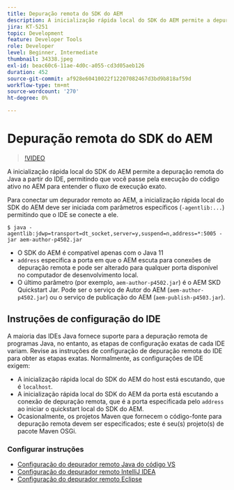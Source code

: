 ```yaml
---
title: Depuração remota do SDK do AEM
description: A inicialização rápida local do SDK do AEM permite a depuração remota do Java a partir do IDE, permitindo que você passe pela execução do código ativo no AEM para entender o fluxo de execução exato.
jira: KT-5251
topic: Development
feature: Developer Tools
role: Developer
level: Beginner, Intermediate
thumbnail: 34338.jpeg
exl-id: beac60c6-11ae-4d0c-a055-cd3d05aeb126
duration: 452
source-git-commit: af928e60410022f12207082467d3bd9b818af59d
workflow-type: tm+mt
source-wordcount: '270'
ht-degree: 0%

---
```


# Depuração remota do SDK do AEM

>[!VIDEO](https://video.tv.adobe.com/v/34338?quality=12&learn=on)

A inicialização rápida local do SDK do AEM permite a depuração remota do Java a partir do IDE, permitindo que você passe pela execução do código ativo no AEM para entender o fluxo de execução exato.

Para conectar um depurador remoto ao AEM, a inicialização rápida local do SDK do AEM deve ser iniciada com parâmetros específicos (`-agentlib:...`) permitindo que o IDE se conecte a ele.

```
$ java -agentlib:jdwp=transport=dt_socket,server=y,suspend=n,address=*:5005 -jar aem-author-p4502.jar   
```

+ O SDK do AEM é compatível apenas com o Java 11
+ `address` especifica a porta em que o AEM escuta para conexões de depuração remota e pode ser alterado para qualquer porta disponível no computador de desenvolvimento local.
+ O último parâmetro (por exemplo, `aem-author-p4502.jar`) é o AEM SKD Quickstart Jar. Pode ser o serviço de Autor do AEM (`aem-author-p4502.jar`) ou o serviço de publicação do AEM (`aem-publish-p4503.jar`).


## Instruções de configuração do IDE

A maioria das IDEs Java fornece suporte para a depuração remota de programas Java, no entanto, as etapas de configuração exatas de cada IDE variam. Revise as instruções de configuração de depuração remota do IDE para obter as etapas exatas. Normalmente, as configurações de IDE exigem:

+ A inicialização rápida local do SDK do AEM do host está escutando, que é `localhost`.
+ A inicialização rápida local do SDK do AEM da porta está escutando a conexão de depuração remota, que é a porta especificada pelo `address` ao iniciar o quickstart local do SDK do AEM.
+ Ocasionalmente, os projetos Maven que fornecem o código-fonte para depuração remota devem ser especificados; este é seu(s) projeto(s) de pacote Maven OSGi.

### Configurar instruções

+ [Configuração do depurador remoto Java do código VS](https://code.visualstudio.com/docs/java/java-debugging)
+ [Configuração do depurador remoto IntelliJ IDEA](https://www.jetbrains.com/help/idea/tutorial-remote-debug.html)
+ [Configuração do depurador remoto Eclipse](https://javapapers.com/core-java/java-remote-debug-with-eclipse/)
